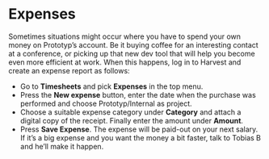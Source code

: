 # Expenses
Sometimes situations might occur where you have to spend your own money on Prototyp’s account. Be it buying coffee for an interesting contact at a conference, or picking up that new dev tool that will help you become even more efficient at work.
When this happens, log in to Harvest and create an expense report as follows:
* Go to **Timesheets** and pick **Expenses** in the top menu.
* Press the **New expense** button, enter the date when the purchase was
performed and choose Prototyp/Internal as project.
* Choose a suitable expense category under **Category** and attach a digital
copy of the receipt. Finally enter the amount under **Amount**.
* Press **Save Expense**.
The expense will be paid-out on your next salary. If it’s a big expense and you want the money a bit faster, talk to Tobias B and he’ll make it happen.
